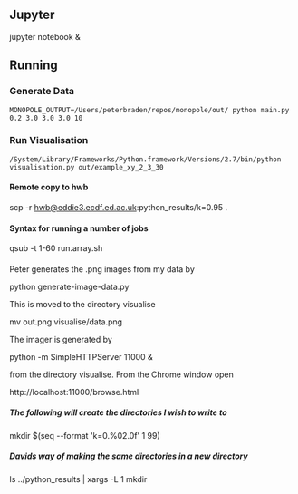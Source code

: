 
## Jupyter

jupyter notebook &

## Running

### Generate Data

```
MONOPOLE_OUTPUT=/Users/peterbraden/repos/monopole/out/ python main.py 0.2 3.0 3.0 3.0 10
```

### Run Visualisation

```
/System/Library/Frameworks/Python.framework/Versions/2.7/bin/python visualisation.py out/example_xy_2_3_30
```

#### Remote copy to hwb

scp -r hwb@eddie3.ecdf.ed.ac.uk:python_results/k=0.95 .

#### Syntax for running a number of jobs

qsub -t 1-60 run.array.sh

####

Peter generates the .png images from my data by

python generate-image-data.py

This is moved to the directory visualise

mv out.png visualise/data.png

The imager is generated by 

python -m SimpleHTTPServer 11000 &

from the directory visualise. From the Chrome window open

http://localhost:11000/browse.html

##### The following will create the directories I wish to write to

mkdir $(seq --format 'k=0.%02.0f' 1 99)

##### Davids way of making the same directories in a new directory

ls ../python_results | xargs -L 1 mkdir


